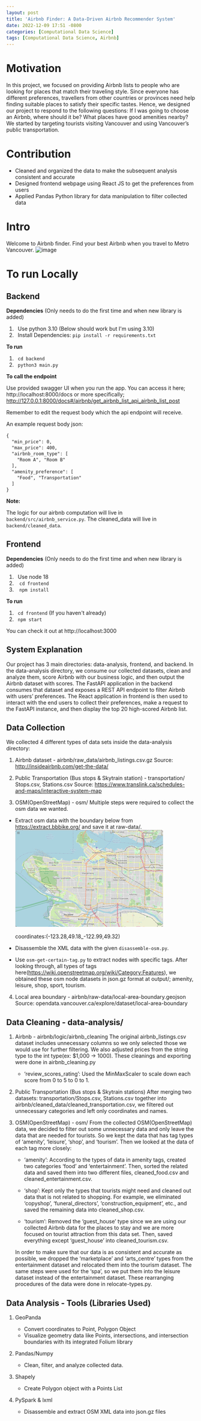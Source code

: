```yaml
---
layout: post
title: 'Airbnb Finder: A Data-Driven Airbnb Recommender System'
date: 2022-12-09 17:51 -0800
categories: [Computational Data Science]
tags: [Computational Data Science, Airbnb]
---
```

# Motivation
In this project, we focused on providing Airbnb lists to people who are looking for places that match their traveling style. Since everyone has different preferences, travellers from other countries or provinces need help finding suitable places to satisfy their specific tastes. Hence, we designed our project to respond to the following questions: If I was going to choose an Airbnb, where should it be? What places have good amenities nearby? We started by targeting tourists visiting Vancouver and using Vancouver’s public transportation.

# Contribution
-	Cleaned and organized the data to make the subsequent analysis consistent and accurate
-	Designed frontend webpage using React JS to get the preferences from users
-	Applied Pandas Python library for data manipulation to filter collected data

# Intro
Welcome to Airbnb finder. Find your best Airbnb when you travel to Metro Vancouver.
![image](https://user-images.githubusercontent.com/67985232/208594362-64b92dbd-cedb-4b4b-a8f2-a3316b85c32e.png)

# To run Locally
## Backend
**Dependencies** (Only needs to do the first time and when new library is added)
1. &ensp;Use python 3.10 (Below should work but I'm using 3.10)
2. &ensp;Install Dependencies:  `pip install -r requirements.txt` 

**To run**
1. &ensp;`cd backend`
2. &ensp;`python3 main.py`

**To call the endpoint** 

Use provided swagger UI when you run the app. 
You can access it here;  http://localhost:8000/docs or more specifically; http://127.0.0.1:8000/docs#/airbnb/get_airbnb_list_api_airbnb_list_post 
  
Remember to edit the request body which the api endpoint will receive.

An example request body json:
``` 
{
  "min_price": 0,
  "max_price": 400,
  "airbnb_room_type": [
    "Room A", "Room B"
  ],
  "amenity_preference": [
    "Food", "Transportation"
  ]
} 
```
**Note:**

The logic for our airbnb computation will live in `backend/src/airbnb_service.py`. The cleaned_data will live in `backend/cleaned_data`.

## Frontend

**Dependencies** (Only needs to do the first time and when new library is added)
1. &ensp;Use node 18
2. &ensp; `cd frontend`
3. &ensp; `npm install`

**To run**
1. &ensp;`cd frontend` (If you haven't already)
2. &ensp;`npm start`

You can check it out at http://localhost:3000

## System Explanation
Our project has 3 main directories: data-analysis, frontend, and backend. In the data-analysis directory, we consume our collected datasets, clean and analyze them, score Airbnb with our business logic, and then output the Airbnb dataset with scores. The FastAPI application in the backend consumes that dataset and exposes a REST API endpoint to filter Airbnb with users’ preferences. The React application in frontend is then used to interact with the end users to collect their preferences, make a request to the FastAPI instance, and then display the top 20 high-scored Airbnb list.

## Data Collection
We collected 4 different types of data sets inside the data-analysis directory:

1. Airbnb dataset - airbnb/raw_data/airbnb_listings.csv.gz
Source: http://insideairbnb.com/get-the-data/

2. Public Transportation (Bus stops & Skytrain station) - transportation/ Stops.csv, Stations.csv Source:
https://www.translink.ca/schedules-and-maps/interactive-system-map

3. OSM(OpenStreetMap) - osm/
Multiple steps were required to collect the osm data we wanted.
  * Extract osm data with the boundary below from https://extract.bbbike.org/ and save it at raw-data/.
  ![Alt text](/assets/images/osm.png)

    coordinates:(-123.28,49.18_-122.99,49.32)

  * Disassemble the XML data with the given `disassemble-osm.py`.

  * Use `osm-get-certain-tag.py` to extract nodes with specific tags. After looking through, all types of tags here(https://wiki.openstreetmap.org/wiki/Category:Features), we obtained these osm node datasets in json.gz format at output/; amenity, leisure, shop, sport, tourism.
4. Local area boundary - airbnb/raw-data/local-area-boundary.geojson
Source: opendata.vancouver.ca/explore/dataset/local-area-boundary

## Data Cleaning - data-analysis/
1. Airbnb - airbnb/logic/airbnb_cleaning
The original airbnb_listings.csv dataset includes unnecessary columns so we only selected those we would use for further filtering. We also adjusted prices from the string type to the int type(ex: $1,000 -> 1000). These cleanings and exporting were done in airbnb_cleaning.py
    -	‘review_scores_rating’: Used the MinMaxScaler to scale down each score from 0 to 5 to 0 to 1.

2. Public Transportation (Bus stops & Skytrain stations)
After merging two datasets: transportation/Stops.csv, Stations.csv together into airbnb/cleaned_data/cleaned_transportation.csv, we filtered out unnecessary categories and left only coordinates and names.

3. OSM(OpenStreetMap) - osm/
From the collected OSM(OpenStreetMap) data, we decided to filter out some unnecessary data and only leave the data that are needed for tourists. So we kept the data that has tag types of ‘amenity’, ‘leisure’,
‘shop’, and ‘tourism’. Then we looked at the data of each tag more closely:

    -	‘amenity’: According to the types of data in amenity tags, created two categories ‘food’ and ‘entertainment’. Then, sorted the related data and saved them into two different files, cleaned_food.csv and cleaned_entertainment.csv.
    
    -	‘shop’: Kept only the types that tourists might need and cleaned out data that is not related to shopping. For example, we eliminated ‘copyshop’, ‘funeral_directors’, ‘construction_equipment’, etc., and saved the remaining data into cleaned_shop.csv.
    
    - ‘tourism’: Removed the ‘guest_house’ type since we are using our collected
    Airbnb data for the places to stay and we are more focused on tourist attraction from this data set. Then, saved everything except ‘guest_house’ into cleaned_tourism.csv. 
    
    In order to make sure that our data is as consistent and accurate as possible, we dropped the ‘marketplace’ and ‘arts_centre’ types from the entertainment dataset and relocated them into the tourism dataset. The same steps were used for the ‘spa’, so we put them into the leisure dataset instead of the entertainment dataset. These rearranging procedures of the data were done in relocate-types.py.

## Data Analysis - Tools (Libraries Used)
1. GeoPanda
    - Convert coordinates to Point, Polygon Object
    - Visualize geometry data like Points, intersections, and intersection boundaries with its integrated Folium library

2. Pandas/Numpy
    - Clean, filter, and analyze collected data.

3. Shapely
    - Create Polygon object with a Points List

4. PySpark & lxml
    - Disassemble and extract OSM XML data into json.gz files
